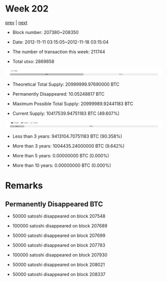 # Week 202

[prev](week0201.md) | [next](week0203.md)

- Block number: 207380~208350

- Date: 2012-11-11 03:15:05~2012-11-18 03:15:04

- The number of transaction this week: 211744

- Total utxo: 2869858

![](../images/mined_week0202.png)

- Theoretical Total Supply: 20999999.97690000 BTC

- Permanently Disappeared: 10.05248817 BTC

- Maximum Possible Total Supply: 20999989.92441183 BTC

- Current Supply: 10417539.94751183 BTC (49.607%)

![](../images/year_week0202.png)


- Less than 3 years: 9413104.70751183 BTC (90.358%)

- More than 3 years: 1004435.24000000 BTC (9.642%)

- More than 5 years: 0.00000000 BTC (0.000%)

- More than 10 years: 0.00000000 BTC (0.000%)

# Remarks

## Permanently Disappeared BTC

- 50000 satoshi disappeared on block 207548

- 100000 satoshi disappeared on block 207689

- 50000 satoshi disappeared on block 207699

- 50000 satoshi disappeared on block 207783

- 100000 satoshi disappeared on block 207930

- 50000 satoshi disappeared on block 208021

- 50000 satoshi disappeared on block 208337


